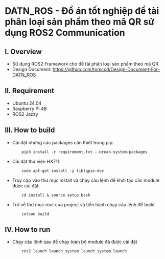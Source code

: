 # DATN_ROS - Đồ án tốt nghiệp đề tài phân loại sản phẩm theo mã QR sử dụng ROS2 Communication

## I. Overview
- Sử dụng ROS2 Framework cho đề tài phân loại sản phẩm theo mã QR
- Design Document: https://github.com/tomccd/Design-Document-For-DATN_ROS
## II. Requirement
- Ubuntu 24.04
- Raspberry PI 4B
- ROS2 Jazzy
## III. How to build
- Cài đặt những các packages cần thiết trong pip:
  ```
      pip3 install -r requirement.txt --break-system-packages 
  ```
- Cài đặt thư viện HX711:
  ```
      sudo apt-get install -y liblgpio-dev
  ```
- Truy cập vào thư mục install và chạy câu lệnh để khởi tạo các module được cài đặt:
  ```
      cd install & source setup.bash
  ```
- Trở về thư mục root của project và tiến hành chạy câu lệnh để build
  ```
      colcon build
  ```
## IV. How to run
- Chạy câu lệnh sau để chạy toàn bộ module đã được cài đặt
  ```
      ros2 launch launch_system launch_system.launch
  ```